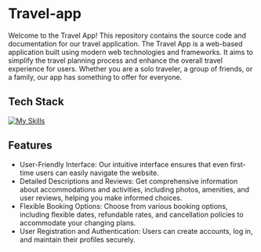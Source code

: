 # Travel-app
Welcome to the Travel App! This repository contains the source code and documentation for our travel application.
The Travel App is a web-based application built using modern web technologies and frameworks. It aims to simplify the travel planning process and enhance the overall travel experience for users.
Whether you are a solo traveler, a group of friends, or a family, our app has something to offer for everyone.

## Tech Stack
[![My Skills](https://skillicons.dev/icons?i=react,js,html,css,mongodb,nodejs,express,bootstrap,vercel,render)](https://skillicons.dev)

## Features
* User-Friendly Interface: Our intuitive interface ensures that even first-time users can easily navigate the website.
* Detailed Descriptions and Reviews: Get comprehensive information about accommodations and activities, including photos, amenities, and user reviews, helping you make informed choices.
* Flexible Booking Options: Choose from various booking options, including flexible dates, refundable rates, and cancellation policies to accommodate your changing plans.
* User Registration and Authentication: Users can create accounts, log in, and maintain their profiles securely.
